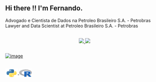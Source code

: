 ## Hi there !! I'm Fernando.

Advogado e Cientista de Dados na Petroleo Brasileiro S.A. - Petrobras <br>
Lawyer and Data Scientist at Petroleo Brasileiro S.A. - Petrobras
<br>
<br>

<!--
**fmiguel40/fmiguel40** is a ✨ _special_ ✨ repository because its `README.md` (this file) appears on your GitHub profile.

Here are some ideas to get you started:

- 🔭 I’m currently working on ...
- 🌱 I’m currently learning ...
- 👯 I’m looking to collaborate on ...
- 🤔 I’m looking for help with ...
- 💬 Ask me about ...
- 📫 How to reach me: ...
- 😄 Pronouns: ...
- ⚡ Fun fact: ...
-->

<div align="center">
  <a href="https://github.com/fmiguel40">
  <img height="180em" src="https://github-readme-stats.vercel.app/api?username=fmiguel40&show_icons=true&theme=chartreuse-dark&include_all_commits=true&count_private=true"/>
  <img height="200em" src="https://github-readme-stats.vercel.app/api/top-langs/?username=fmiguel40&layout=compact&langs_count=7&theme=chartreuse-dark"/>
</div>

##
![image](https://user-images.githubusercontent.com/68123813/187297273-3fb0d272-cc53-4784-ada7-87bc42c961fe.png)

<div style="display: inline_block"><br>
  <img align="center" alt="Rafa-Js" height="30" width="40" src="https://raw.githubusercontent.com/devicons/devicon/master/icons/python/python-original.svg">
  <img align="center" alt="Rafa-Ts" height="30" width="40" src="https://raw.githubusercontent.com/devicons/devicon/master/icons/r/r-original.svg">
</div>
          


